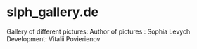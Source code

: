# slph_gallery.de
Gallery of different pictures:
Author of pictures : Sophia Levych
Development: Vitalii Povierienov
